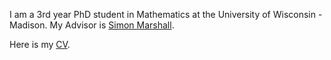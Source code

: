 I am a 3rd year PhD student in Mathematics at the University of Wisconsin - Madison. My Advisor is [Simon Marshall](https://people.math.wisc.edu/~marshall/). 

Here is my [CV](https://github.com/phillipharr1s/phillipharr1s.github.io/blob/master/docs/phillipharris-04-2022.pdf).
